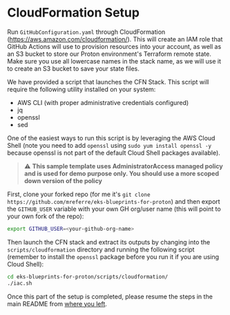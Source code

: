 # CloudFormation Setup

Run `GitHubConfiguration.yaml` through CloudFormation (https://aws.amazon.com/cloudformation/). This will create an IAM role that GitHub Actions will use to provision resources into your account, as well as an S3 bucket to store our Proton environment's Terraform remote state. Make sure you use all lowercase names in the stack name, as we will use it to create an S3 bucket to save your state files.

We have provided a script that launches the CFN Stack. This script will require the following utility installed on your system: 
- AWS CLI (with proper administrative credentials configured)
- jq 
- openssl
- sed

One of the easiest ways to run this script is by leveraging the AWS Cloud Shell (note you need to add `openssl` using `sudo yum install openssl -y` because openssl is not part of the default Cloud Shell packages available).

> :warning: **This sample template uses AdministratorAccess managed policy and is used for demo purpose only. You should use a more scoped down version of the policy**

First, clone your forked repo (for me it's `git clone https://github.com/mreferre/eks-blueprints-for-proton`) and then export the `GITHUB_USER` variable with your own GH org/user name (this will point to your own fork of the repo): 
```sh
export GITHUB_USER=<your-github-org-name>
```
Then launch the CFN stack and extract its outputs by changing into the `scripts/cloudformation` directory and running the following script (remember to install the `openssl` package before you run it if you are using Cloud Shell):

```sh
cd eks-blueprints-for-proton/scripts/cloudformation/
./iac.sh
```

Once this part of the setup is completed, please resume the steps in the main README from [where you left](../../README.md#getting-started-and-one-off-configurations). 